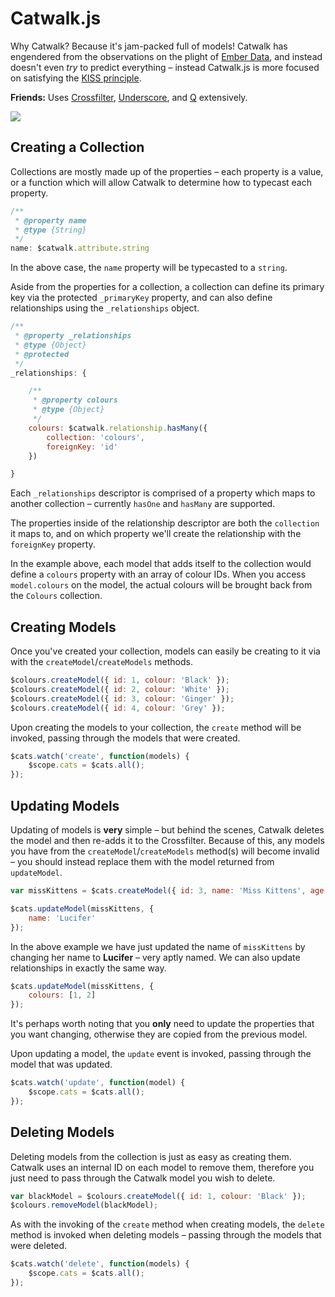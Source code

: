 Catwalk.js
======

Why Catwalk? Because it's jam-packed full of models! Catwalk has engendered from the observations on the plight of <a href="https://github.com/emberjs/data" target="_blank">Ember Data</a>, and instead doesn't even *try* to predict everything &ndash; instead Catwalk.js is more focused on satisfying the <a href="http://en.wikipedia.org/wiki/KISS_principle" target="_blank">KISS principle</a>.

**Friends:** Uses <a href="https://github.com/square/crossfilter" target="_blank">Crossfilter</a>, <a href="http://underscorejs.org/" target="_blank">Underscore</a>, and <a href="https://github.com/kriskowal/q" target="_blank">Q</a> extensively.

<img src="http://fc06.deviantart.net/fs37/i/2008/265/2/8/Cat_silhouette_by_valsgalore.png" />

Creating a Collection
-----

Collections are mostly made up of the properties &ndash; each property is a value, or a function which will allow Catwalk to determine how to typecast each property.

```javascript
/**
 * @property name
 * @type {String}
 */
name: $catwalk.attribute.string
```

In the above case, the `name` property will be typecasted to a `string`.

Aside from the properties for a collection, a collection can define its primary key via the protected `_primaryKey` property, and can also define relationships using the `_relationships` object.

```javascript
/**
 * @property _relationships
 * @type {Object}
 * @protected
 */
_relationships: {

    /**
     * @property colours
     * @type {Object}
     */
    colours: $catwalk.relationship.hasMany({
        collection: 'colours',
        foreignKey: 'id'
    })

}
```

Each `_relationships` descriptor is comprised of a property which maps to another collection &ndash; currently `hasOne` and `hasMany` are supported.

The properties inside of the relationship descriptor are both the `collection` it maps to, and on which property we'll create the relationship with the `foreignKey` property.

In the example above, each model that adds itself to the collection would define a `colours` property with an array of colour IDs. When you access `model.colours` on the model, the actual colours will be brought back from the `Colours` collection.

Creating Models
-----

Once you've created your collection, models can easily be creating to it via with the `createModel`/`createModels` methods.

```javascript
$colours.createModel({ id: 1, colour: 'Black' });
$colours.createModel({ id: 2, colour: 'White' });
$colours.createModel({ id: 3, colour: 'Ginger' });
$colours.createModel({ id: 4, colour: 'Grey' });
```

Upon creating the models to your collection, the `create` method will be invoked, passing through the models that were created.

```javascript
$cats.watch('create', function(models) {
    $scope.cats = $cats.all();
});
```

Updating Models
-----

Updating of models is **very** simple &ndash; but behind the scenes, Catwalk deletes the model and then re-adds it to the Crossfilter. Because of this, any models you have from the `createModel`/`createModels` method(s) will become invalid &ndash; you should instead replace them with the model returned from `updateModel`.

```javascript
var missKittens = $cats.createModel({ id: 3, name: 'Miss Kittens', age: 4, colours: [1, 2, 3, 4] });

$cats.updateModel(missKittens, {
    name: 'Lucifer'
});
```

In the above example we have just updated the name of `missKittens` by changing her name to **Lucifer** &ndash; very aptly named. We can also update relationships in exactly the same way.

```javascript
$cats.updateModel(missKittens, {
    colours: [1, 2]
});
```

It's perhaps worth noting that you **only** need to update the properties that you want changing, otherwise they are copied from the previous model.

Upon updating a model, the `update` event is invoked, passing through the model that was updated.

```javascript
$cats.watch('update', function(model) {
    $scope.cats = $cats.all();
});
```

Deleting Models
-----

Deleting models from the collection is just as easy as creating them. Catwalk uses an internal ID on each model to remove them, therefore you just need to pass through the Catwalk model you wish to delete.

```javascript
var blackModel = $colours.createModel({ id: 1, colour: 'Black' });
$colours.removeModel(blackModel);
```

As with the invoking of the `create` method when creating models, the `delete` method is invoked when deleting models &ndash; passing through the models that were deleted.

```javascript
$cats.watch('delete', function(models) {
    $scope.cats = $cats.all();
});
```